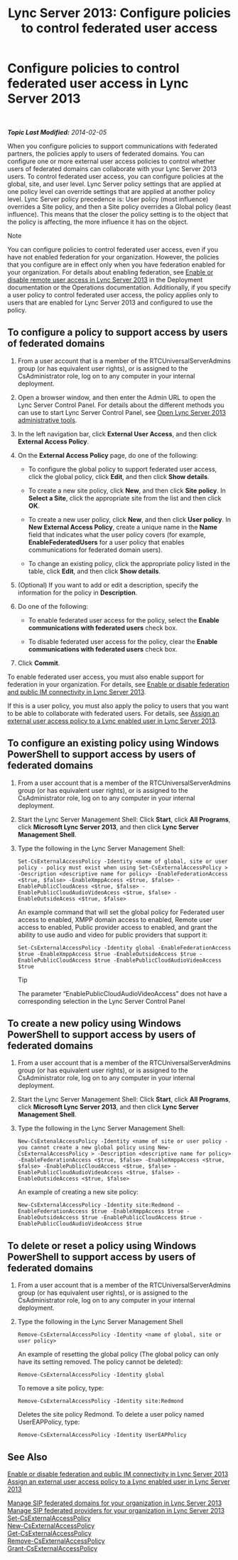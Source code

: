 ﻿---
title: 'Lync Server 2013: Configure policies to control federated user access'
TOCTitle: Configure policies to control federated user access
ms:assetid: 5485e208-81e4-4e59-9aeb-1232c11dd8a2
ms:mtpsurl: https://technet.microsoft.com/en-us/library/Gg398359(v=OCS.15)
ms:contentKeyID: 48184180
ms.date: 07/23/2014
mtps_version: v=OCS.15
---

<div data-xmlns="http://www.w3.org/1999/xhtml">

<div class="topic" data-xmlns="http://www.w3.org/1999/xhtml" data-msxsl="urn:schemas-microsoft-com:xslt" data-cs="http://msdn.microsoft.com/en-us/">

<div data-asp="http://msdn2.microsoft.com/asp">

# Configure policies to control federated user access in Lync Server 2013

</div>

<div id="mainSection">

<div id="mainBody">

<span> </span>

_**Topic Last Modified:** 2014-02-05_

When you configure policies to support communications with federated partners, the policies apply to users of federated domains. You can configure one or more external user access policies to control whether users of federated domains can collaborate with your Lync Server 2013 users. To control federated user access, you can configure policies at the global, site, and user level. Lync Server policy settings that are applied at one policy level can override settings that are applied at another policy level. Lync Server policy precedence is: User policy (most influence) overrides a Site policy, and then a Site policy overrides a Global policy (least influence). This means that the closer the policy setting is to the object that the policy is affecting, the more influence it has on the object.

<div>


> [!NOTE]
> You can configure policies to control federated user access, even if you have not enabled federation for your organization. However, the policies that you configure are in effect only when you have federation enabled for your organization. For details about enabling federation, see <A href="lync-server-2013-enable-or-disable-remote-user-access.md">Enable or disable remote user access in Lync Server 2013</A> in the Deployment documentation or the Operations documentation. Additionally, if you specify a user policy to control federated user access, the policy applies only to users that are enabled for Lync Server 2013 and configured to use the policy.



</div>

<div>

## To configure a policy to support access by users of federated domains

1.  From a user account that is a member of the RTCUniversalServerAdmins group (or has equivalent user rights), or is assigned to the CsAdministrator role, log on to any computer in your internal deployment.

2.  Open a browser window, and then enter the Admin URL to open the Lync Server Control Panel. For details about the different methods you can use to start Lync Server Control Panel, see [Open Lync Server 2013 administrative tools](lync-server-2013-open-lync-server-administrative-tools.md).

3.  In the left navigation bar, click **External User Access**, and then click **External Access Policy**.

4.  On the **External Access Policy** page, do one of the following:
    
      - To configure the global policy to support federated user access, click the global policy, click **Edit**, and then click **Show details**.
    
      - To create a new site policy, click **New**, and then click **Site policy**. In **Select a Site**, click the appropriate site from the list and then click **OK**.
    
      - To create a new user policy, click **New**, and then click **User policy**. In **New External Access Policy**, create a unique name in the **Name** field that indicates what the user policy covers (for example, **EnableFederatedUsers** for a user policy that enables communications for federated domain users).
    
      - To change an existing policy, click the appropriate policy listed in the table, click **Edit**, and then click **Show details**.

5.  (Optional) If you want to add or edit a description, specify the information for the policy in **Description**.

6.  Do one of the following:
    
      - To enable federated user access for the policy, select the **Enable communications with federated users** check box.
    
      - To disable federated user access for the policy, clear the **Enable communications with federated users** check box.

7.  Click **Commit**.

To enable federated user access, you must also enable support for federation in your organization. For details, see [Enable or disable federation and public IM connectivity in Lync Server 2013](lync-server-2013-enable-or-disable-federation-and-public-im-connectivity.md).

If this is a user policy, you must also apply the policy to users that you want to be able to collaborate with federated users. For details, see [Assign an external user access policy to a Lync enabled user in Lync Server 2013](lync-server-2013-assign-an-external-user-access-policy-to-a-lync-enabled-user.md).

</div>

<div>

## To configure an existing policy using Windows PowerShell to support access by users of federated domains

1.  From a user account that is a member of the RTCUniversalServerAdmins group (or has equivalent user rights), or is assigned to the CsAdministrator role, log on to any computer in your internal deployment.

2.  Start the Lync Server Management Shell: Click **Start**, click **All Programs**, click **Microsoft Lync Server 2013**, and then click **Lync Server Management Shell**.

3.  Type the following in the Lync Server Management Shell:
    
        Set-CsExternalAccessPolicy -Identity <name of global, site or user policy - policy must exist when using Set-CsExternalAccessPolicy > -Description <descriptive name for policy> -EnableFederationAccess <$true, $false> -EnableXmppAccess <$true, $false> -EnablePublicCloudAcess <$true, $false> -EnablePublicCloudAudioVideoAcess <$true, $false> -EnableOutsideAcess <$true, $false>
    
    An example command that will set the global policy for Federated user access to enabled, XMPP domain access to enabled, Remote user access to enabled, Public provider access to enabled, and grant the ability to use audio and video for public providers that support it:
    
        Set-CsExternalAccessPolicy -Identity global -EnableFederationAccess $true -EnableXmppAccess $true -EnableOutsideAccess $true -EnablePublicCloudAccess $true -EnablePublicCloudAudioVideoAccess $true
    
    <div>
    

    > [!TIP]
    > The parameter “EnablePublicCloudAudioVideoAccess” does not have a corresponding selection in the Lync Server Control Panel

    
    </div>

</div>

<div>

## To create a new policy using Windows PowerShell to support access by users of federated domains

1.  From a user account that is a member of the RTCUniversalServerAdmins group (or has equivalent user rights), or is assigned to the CsAdministrator role, log on to any computer in your internal deployment.

2.  Start the Lync Server Management Shell: Click **Start**, click **All Programs**, click **Microsoft Lync Server 2013**, and then click **Lync Server Management Shell**.

3.  Type the following in the Lync Server Management Shell:
    
        New-CsExtenalAccessPolicy -Identity <name of site or user policy - you cannot create a new global policy using New-CsExternalAccessPolicy > -Description <descriptive name for policy> -EnableFederationAccess <$true, $false> -EnableXmppAccess <$true, $false> -EnablePublicCloudAccess <$true, $false> -EnablePublicCloudAudioVideoAccess <$true, $false> -EnableOutsideAccess <$true, $false>
    
    An example of creating a new site policy:
    
        New-CsExternalAccessPolicy -Identity site:Redmond -EnableFederationAccess $true -EnableXmppAccess $true -EnableOutsideAccess $true -EnablePublicCloudAccess $true -EnablePublicCloudAudioVideoAccess $true

</div>

<div>

## To delete or reset a policy using Windows PowerShell to support access by users of federated domains

1.  From a user account that is a member of the RTCUniversalServerAdmins group (or has equivalent user rights), or is assigned to the CsAdministrator role, log on to any computer in your internal deployment.

2.  Type the following in the Lync Server Management Shell
    
        Remove-CsExternalAccessPolicy -Identity <name of global, site or user policy> 
    
    An example of resetting the global policy (The global policy can only have its setting removed. The policy cannot be deleted):
    
        Remove-CsExternalAccessPolicy -Identity global 
    
    To remove a site policy, type:
    
        Remove-CsExternalAccessPolicy -Identity site:Redmond 
    
    Deletes the site policy Redmond. To delete a user policy named UserEAPPolicy, type:
    
        Remove-CsExternalAccessPolicy -Identity UserEAPPolicy

</div>

<div>

## See Also


[Enable or disable federation and public IM connectivity in Lync Server 2013](lync-server-2013-enable-or-disable-federation-and-public-im-connectivity.md)  
[Assign an external user access policy to a Lync enabled user in Lync Server 2013](lync-server-2013-assign-an-external-user-access-policy-to-a-lync-enabled-user.md)  


[Manage SIP federated domains for your organization in Lync Server 2013](lync-server-2013-manage-sip-federated-domains-for-your-organization.md)  
[Manage SIP federated providers for your organization in Lync Server 2013](lync-server-2013-manage-sip-federated-providers-for-your-organization.md)  
[Set-CsExternalAccessPolicy](https://docs.microsoft.com/en-us/powershell/module/skype/Set-CsExternalAccessPolicy)  
[New-CsExternalAccessPolicy](https://docs.microsoft.com/en-us/powershell/module/skype/New-CsExternalAccessPolicy)  
[Get-CsExternalAccessPolicy](https://docs.microsoft.com/en-us/powershell/module/skype/Get-CsExternalAccessPolicy)  
[Remove-CsExternalAccessPolicy](https://docs.microsoft.com/en-us/powershell/module/skype/Remove-CsExternalAccessPolicy)  
[Grant-CsExternalAccessPolicy](https://docs.microsoft.com/en-us/powershell/module/skype/Grant-CsExternalAccessPolicy)  
  

</div>

</div>

<span> </span>

</div>

</div>

</div>

